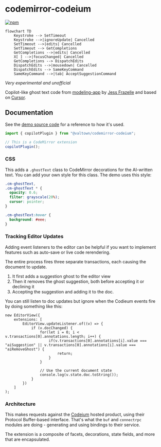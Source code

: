 # codemirror-codeium

[![npm](https://img.shields.io/npm/v/@valtown/codemirror-codeium)](https://www.npmjs.com/package/@valtown/codemirror-codeium)

```mermaid
flowchart TD
	Keystroke --> SetTimeout
	Keystroke -->|ignoreUpdate| Cancelled
	SetTimeout -->|edits| Cancelled
	SetTimeout --> GetCompletions
	GetCompletions -->|edits| Cancelled
	X[ ] -->|focusChanged| Cancelled
	GetCompletions --> DispatchEdits
	DispatchEdits -->|mousedown| Cancelled
	DispatchEdits --> SameKeyCommand
	SameKeyCommand -->|tab| AcceptSuggestionCommand
```

_Very experimental and unofficial_

Copilot-like ghost text code from [modeling-app](https://github.com/KittyCAD/modeling-app)
by [Jess Frazelle](https://github.com/jessfraz) and based on [Cursor](https://cursor.sh/).

## Documentation

See the [demo source code](https://github.com/val-town/codemirror-codeium/tree/main/demo) for
a reference to how it's used.

```ts
import { copilotPlugin } from "@valtown/codemirror-codeium";

// This is a CodeMirror extension
copilotPlugin();
```

### CSS

This adds a `.ghostText` class to CodeMirror decorations for the AI-written
text. You can add your own style for this class. The demo uses this style:

```css
.cm-ghostText,
.cm-ghostText * {
  opacity: 0.6;
  filter: grayscale(20%);
  cursor: pointer;
}

.cm-ghostText:hover {
  background: #eee;
}
```


### Tracking Editor Updates

Adding event listeners to the editor can be helpful if you want to implement features such as auto-save or live code rerendering.

The entire process fires three separate transactions, each causing the document to update.
1) It first adds a suggestion ghost to the editor view
2) Then it removes the ghost suggestion, both before accepting it or declining it
3) Accepting the suggestion and adding it to the doc.

You can still listen to doc updates but ignore when the Codieum events fire by doing something like this:
```
new EditorView({
	extensions: [
		EditorView.updateListener.of((v) => {
			if (v.docChanged) {
				for(let i = 0; i < v.transactions[0].annotations.length; i++) {
					if(v.transactions[0].annotations[i].value === "aiSuggestion" || v.transactions[0].annotations[i].value === "aiRemoveGhost") {
						return;
					}
				}
		
				// Use the current document state
				console.log(v.state.doc.toString());
			}
		})
	]
);
```

### Architecture

This makes requests against the [Codeium](https://codeium.com/) hosted product,
using their Protocol Buffer-based interface. That's what the `buf` and `connectrpc`
modules are doing - generating and using bindings to their service.

The extension is a composite of facets, decorations, state fields, and more
that are encapsulated.
